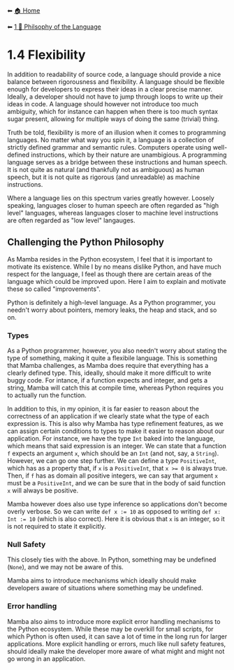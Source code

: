 ⬅ [🏠 Home](../README.md)

⬅ [1 💭 Philsophy of the Language](README.md)

# 1.4 Flexibility

In addition to readability of source code, a language should provide a nice balance between rigorousness and flexibility.
A language should be flexible enough for developers to express their ideas in a clear precise manner.
Ideally, a developer should not have to jump through loops to write up their ideas in code.
A language should however not introduce too much ambiguity, which for instance can happen when there is too much syntax sugar present, allowing for multiple ways of doing the same (trivial) thing.

Truth be told, flexibility is more of an illusion when it comes to programming languages.
No matter what way you spin it, a language is a collection of strictly defined grammar and semantic rules.
Computers operate using well-defined instructions, which by their nature are unambigious.
A programming language serves as a bridge between these instructions and human speech.
It is not quite as natural (and thankfully not as ambiguous) as human speech, but it is not quite as rigorous (and unreadable) as machine instructions.

Where a language lies on this spectrum varies greatly however.
Loosely speaking, languages closer to human speech are often regarded as "high level" languages, whereas languages closer to machine level instructions are often regarded as "low level" langauges.

## Challenging the Python Philosophy

As Mamba resides in the Python ecosystem, I feel that it is important to motivate its existence.
While I by no means dislike Python, and have much respect for the language, I feel as though there are certain areas of the language which could be improved upon.
Here I aim to explain and motivate these so called "improvements".

Python is definitely a high-level language.
As a Python programmer, you needn't worry about pointers, memory leaks, the heap and stack, and so on.

### Types

As a Python programmer, however, you also needn't worry about stating the type of something, making it quite a flexibile language.
This is something that Mamba challenges, as Mamba does require that everything has a clearly defined type.
This, ideally, should make it more difficult to write buggy code.
For intance, if a function expects and integer, and gets a string, Mamba will catch this at compile time, whereas Python requires you to actually run the function.

In addition to this, in my opinion, it is far easier to reason about the correctness of an application if we clearly state what the type of each expression is.
This is also why Mamba has type refinement features, as we can assign certain conditions to types to make it easier to reason about our application.
For instance, we have the type `Int` baked into the language, which means that said expression is an integer.
We can state that a function `f` expects an argument `x`, which should be an `Int` (and not, say, a `String`).
However, we can go one step further.
We can define a type `PositiveInt`, which has as a property that, if `x` is a `PositiveInt`, that `x >= 0` is always true.
Then, if `f` has as domain all positive integers, we can say that argument `x` must be a `PositiveInt`, and we can be sure that in the body of said function `x` will always be positive.

Mamba however does also use type inference so applications don't become overly verbose.
So we can write `def x := 10`  as opposed to writing `def x: Int := 10` (which is also correct).
Here it is obvious that `x` is an integer, so it is not required to state it explicitly.

### Null Safety

This closely ties with the above.
In Python, something may be undefined (`None`), and we may not be aware of this.

Mamba aims to introduce mechanisms which ideally should make developers aware of situations where something may be undefined.

### Error handling

Mamba also aims to introduce more explicit error handling mechanisms to the Python ecosystem.
While these may be overkill for small scripts, for which Python is often used, it can save a lot of time in the long run for larger applications.
More explicit handling or errors, much like null safety features, should ideally make the developer more aware of what might and might not go wrong in an application.

